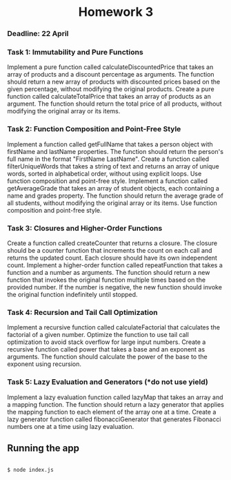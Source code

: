# <div align="center">Homework 3</div>
### Deadline: 22 April
### Task 1: Immutability and Pure Functions
Implement a pure function called calculateDiscountedPrice that takes an array of products and a discount percentage as arguments. The function should return a new array of products with discounted prices based on the given percentage, without modifying the original products.
Create a pure function called calculateTotalPrice that takes an array of products as an argument. The function should return the total price of all products, without modifying the original array or its items.

### Task 2: Function Composition and Point-Free Style
Implement a function called getFullName that takes a person object with firstName and lastName properties. The function should return the person's full name in the format "FirstName LastName".
Create a function called filterUniqueWords that takes a string of text and returns an array of unique words, sorted in alphabetical order, without using explicit loops. Use function composition and point-free style.
Implement a function called getAverageGrade that takes an array of student objects, each containing a name and grades property. The function should return the average grade of all students, without modifying the original array or its items. Use function composition and point-free style.

### Task 3: Closures and Higher-Order Functions
Create a function called createCounter that returns a closure. The closure should be a counter function that increments the count on each call and returns the updated count. Each closure should have its own independent count.
Implement a higher-order function called repeatFunction that takes a function and a number as arguments. The function should return a new function that invokes the original function multiple times based on the provided number. If the number is negative, the new function should invoke the original function indefinitely until stopped.

### Task 4: Recursion and Tail Call Optimization
Implement a recursive function called calculateFactorial that calculates the factorial of a given number. Optimize the function to use tail call optimization to avoid stack overflow for large input numbers.
Create a recursive function called power that takes a base and an exponent as arguments. The function should calculate the power of the base to the exponent using recursion.

### Task 5: Lazy Evaluation and Generators (*do not use yield)
Implement a lazy evaluation function called lazyMap that takes an array and a mapping function. The function should return a lazy generator that applies the mapping function to each element of the array one at a time.
Create a lazy generator function called fibonacciGenerator that generates Fibonacci numbers one at a time using lazy evaluation.

## Running the app

```bash

$ node index.js

```